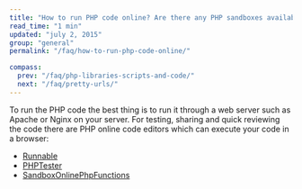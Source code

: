 ```yaml
---
title: "How to run PHP code online? Are there any PHP sandboxes available?"
read_time: "1 min"
updated: "july 2, 2015"
group: "general"
permalink: "/faq/how-to-run-php-code-online/"

compass:
  prev: "/faq/php-libraries-scripts-and-code/"
  next: "/faq/pretty-urls/"
---
```


To run the PHP code the best thing is to run it through a web server such as Apache or Nginx on your server. For testing, sharing and quick reviewing
the code there are PHP online code editors which can execute your code in a browser:

* [Runnable](https://runnable.io/)
* [PHPTester](http://phptester.net)
* [SandboxOnlinePhpFunctions](http://sandbox.onlinephpfunctions.com)
